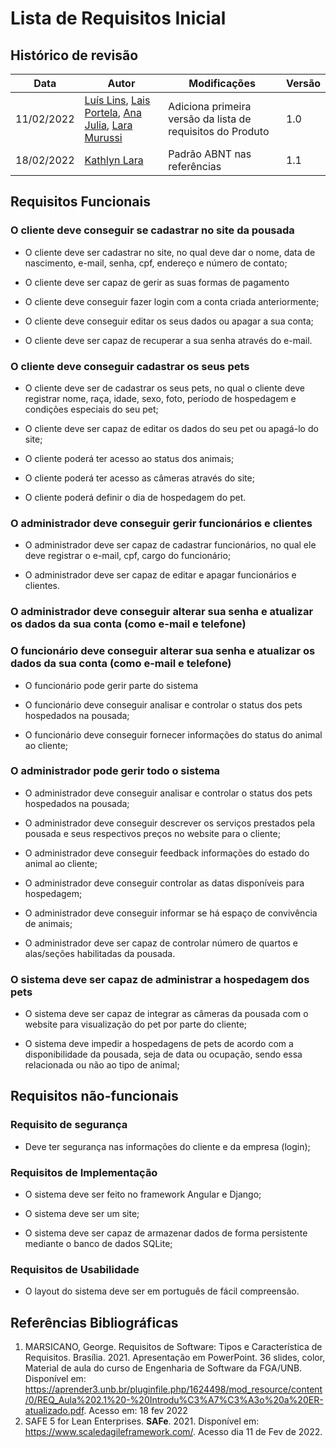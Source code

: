 # Lista de Requisitos Inicial

## Histórico de revisão
| Data       | Autor                                        | Modificações                      | Versão |
| ---------- | -------------------------------------------- | --------------------------------- | ------ |
| 11/02/2022 | [Luís Lins](https://github.com/luisgaboardi), [Lais Portela](https://github.com/laispa), [Ana Julia](https://github.com/aluzianobriceno), [Lara Murussi](https://github.com/klmurussi) | Adiciona primeira versão da lista de requisitos do Produto | 1.0 |
| 18/02/2022 | [Kathlyn Lara](https://github.com/klmurussi) | Padrão ABNT nas referências | 1.1 |

## Requisitos Funcionais

### O cliente deve conseguir se cadastrar no site da pousada 

- O cliente deve ser cadastrar no site, no qual deve dar o nome, data de nascimento, e-mail, senha, cpf, endereço e número de contato; 

- O cliente deve ser capaz de gerir as suas formas de pagamento 

- O cliente deve conseguir fazer login com a conta criada anteriormente; 

- O cliente deve conseguir editar os seus dados ou apagar a sua conta; 

- O cliente deve ser capaz de recuperar a sua senha através do e-mail. 

 

### O cliente deve conseguir cadastrar os seus pets 

- O cliente deve ser de cadastrar os seus pets, no qual o cliente deve registrar nome, raça, idade, sexo, foto, período de hospedagem e condições especiais do seu pet; 

- O cliente deve ser capaz de editar os dados do seu pet ou apagá-lo do site; 

- O cliente poderá ter acesso ao status dos animais; 

- O cliente poderá ter acesso as câmeras através do site; 

- O cliente poderá definir o dia de hospedagem do pet. 

 

### O administrador deve conseguir gerir funcionários e clientes  

- O administrador deve ser capaz de cadastrar funcionários, no qual ele deve registrar o e-mail, cpf, cargo do funcionário; 

- O administrador deve ser capaz de editar e apagar funcionários e clientes. 


###  O administrador deve conseguir alterar sua senha e atualizar os dados da sua conta (como e-mail e telefone) 

### O funcionário deve conseguir alterar sua senha e atualizar os dados da sua conta (como e-mail e telefone) 

- O funcionário pode gerir parte do sistema 

- O funcionário deve conseguir analisar e controlar o status dos pets hospedados na pousada; 

- O funcionário deve conseguir fornecer informações do status do animal ao cliente; 

 
### O administrador pode gerir todo o sistema 

- O administrador deve conseguir analisar e controlar o status dos pets hospedados na pousada; 

- O administrador deve conseguir descrever os serviços prestados pela pousada e seus respectivos preços no website para o cliente; 

- O administrador deve conseguir feedback informações do estado do animal ao cliente; 

- O administrador deve conseguir controlar as datas disponíveis para hospedagem; 

- O administrador deve conseguir informar se há espaço de convivência de animais; 

- O administrador deve ser capaz de controlar número de quartos e alas/seções habilitadas da pousada. 

### O sistema deve ser capaz de administrar a hospedagem dos pets 

- O sistema deve ser capaz de integrar as câmeras da pousada com o website para visualização do pet por parte do cliente; 

- O sistema deve impedir a hospedagens de pets de acordo com a disponibilidade da pousada, seja de data ou ocupação, sendo essa relacionada ou não ao tipo de animal; 


## Requisitos não-funcionais

### Requisito de segurança
- Deve ter segurança nas informações do cliente e da empresa (login); 

### Requisitos de Implementação
- O sistema deve ser feito no framework Angular e Django; 

- O sistema deve ser um site; 

- O sistema deve ser capaz de armazenar dados de forma persistente mediante o banco de dados SQLite; 

### Requisitos de Usabilidade
- O layout do sistema deve ser em português de fácil compreensão. 

## Referências Bibliográficas
1. MARSICANO, George. Requisitos de Software: Tipos e Característica de Requisitos. Brasília. 2021. Apresentação em PowerPoint. 36 slides, color, Material de aula do curso de Engenharia de Software da FGA/UNB. Disponível em: https://aprender3.unb.br/pluginfile.php/1624498/mod_resource/content/0/REQ_Aula%202.1%20-%20Introdu%C3%A7%C3%A3o%20a%20ER-atualizado.pdf. Acesso em: 18 fev 2022
2. SAFE 5 for Lean Enterprises. **SAFe**. 2021. Disponível em: https://www.scaledagileframework.com/. Acesso dia 11 de Fev de 2022.
